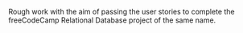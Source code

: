 Rough work with the aim of passing the user stories to complete the freeCodeCamp Relational Database project of the same name. 
